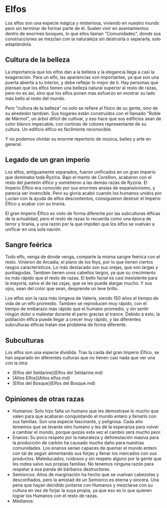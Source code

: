 
# Elfos

Los elfos son una especie mágica y misteriosa, viviendo en nuestro mundo pero sin terminar de formar parte de él. Suelen vivir en asentamientos dentro de enormes bosques, lo que ellos llaman "Comunidades", donde sus construcciones se mezclan con la naturaleza sin destruirla o separarla, solo adaptándola. 


## Cultura de la belleza

La importancia que los elfos dan a la belleza y la elegancia llega a casi la exageración. Para un elfo, las apariencias son importantes, ya que son una puerta abierta a tu interior, y debe reflejar lo mejor de tí.
Hay personas que piensan que los elfos tienen una belleza natural superior al resto de razas, pero no es así, sino que los elfos ponen mas esfuerzo en mostrar su lado más bello al resto del mundo.

Pero "cultura de la belleza" no solo se refiere al físico de su gente, sino de su alrededor tambien. Sus hogares están construidos con el llamado "Roble de Mármol", un árbol dificil de cultivar, y eso hace que sus edificios sean de color blanco impecable, con cortinas de colores representante de su cultura. Un edificio élfico es fácilmente reconocible.

Y no podemos olvidar su enorme repertorio de música, bailes y arte en general.

## Legado de un gran imperio

Los elfos, antíguamente separados, fueron unificados en un gran imperio que dominaba toda Ryziria. Bajo el manto de Corellion, acabaron con el resto del panteón élfico y sometieron a las demás razas de Ryziria. El Imperio Élfico era conocido por sus enormes ansias de expansionismo, y parecía ser invencible. Pero su gloria acabó cuando los humanos unidos por Lucian con la ayuda de elfos descontentos, consiguieron destruir el Imperio Élfico y acabar con su tiranía.

El gran Imperio Élfico es visto de forma diferente por las subculturas élficas de la actualidad, pero el resto de razas lo recuerda como una época de terror y tiranía, y una razón por la que impiden que los elfos se vuelvan a unificar en una sola nación.

## Sangre feérica

Todo elfo, venga de donde venga, comparte la misma sangre feérica con el resto. Vinieron de Arcadia, el plano de los feys, por lo que tienen ciertos rasgos característicos.
Lo más destacado son sus orejas, que son largas y puntiagudas. Tambien tienen unos cabellos largos, ya que su crecimiento es más rápido que el resto de razas. El bello facial es casi inexistente para la mayoría, salvo el de las cejas, que se les puede alargar mucho.
Y sus ojos, sean del color que sean, desprende un leve brillo.

Los elfos son la raza más longeva de Valeria, siendo 150 años el tiempo de vida de un elfo promedio.
Tambien se reproducen muy rápido, con el tiempo de embarazo más rápido que el humano promedio, y sin sentir ningún dolor o malestar durante el parto gracias al trance. Debido a esto, la población élfica puede llegar a crecer muy rápido, y las diferentes subculturas élficas tratan ese problema de forma diferente.

## Subculturas

Los elfos son una especie dividida. Tras la caida del gran Imperio Élfico, se han separado en diferentes culturas que no tienen casi nada que ver una con la otra:
- [Elfos del Seldarine](Elfos del Seldarine.md)
- [Altos Elfos](Altos elfos.md)
- [Elfos del Bosque](Elfos del Bosque.md)

## Opiniones de otras razas

- Humanos: Solo hizo falta un humano que les demostrase lo mucho que valen para que acabaran conquistando el mundo entero y llenarlo con sus familias. Son una especie fascinante, y peligrosa. Cada año tememos que se levante otro humano y les dé la esperanza para volver a cambiar el mundo, porque quizás esta vez el cambio será mucho peor.
- Enanos: Su poco respeto por la naturaleza y deforestación masiva para la producción de carbón ha causado mucho daño para nuestras comunidades. Los enanos serían capaces de quemar el mundo entero con tal de seguir alimentando sus forjas y llenar los mercados con sus productos. Maleducados, ruidosos y sin respeto alguno por la gente que les rodea salvo sus propias familias. No tenemos ninguna razón para respetar a esa panda de bárbaros destructores.
- Semiorcos: Años de marginación ha hecho que se vuelvan cabezotas y desconfiados, pero la amistad de un Semiorco es eterna y sincera. Una pena que hayan decidido juntarse con Humanos y mezclarse con su cultura en vez de forjar la suya propia, ya que eso es lo que quieren lograr los Humanos con el resto de razas.
- Medianos: 




